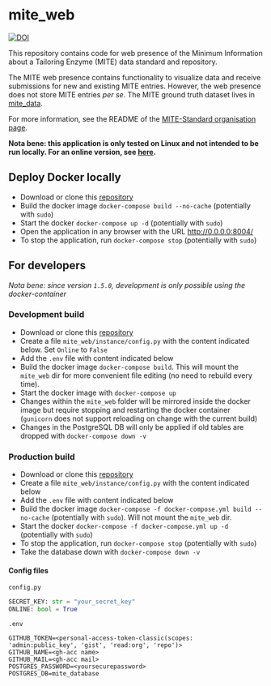 mite_web
=========

[![DOI](https://zenodo.org/badge/874302233.svg)](https://doi.org/10.5281/zenodo.14933931)

This repository contains code for web presence of the Minimum Information about a Tailoring Enzyme (MITE) data standard and repository.

The MITE web presence contains functionality to visualize data and receive submissions for new and existing MITE entries.
However, the web presence does not store MITE entries *per se*. The MITE ground truth dataset lives in [mite_data](https://github.com/mite-standard/mite_data).

For more information, see the README of the [MITE-Standard organisation page](https://github.com/mite-standard).

**Nota bene: this application is only tested on Linux and not intended to be run locally. For an online version, see [here](https://mite.bioinformatics.nl/).**

## Deploy Docker locally

- Download or clone this [repository](https://github.com/mite-standard/mite_web)
- Build the docker image `docker-compose build --no-cache` (potentially with `sudo`)
- Start the docker `docker-compose up -d` (potentially with `sudo`)
- Open the application in any browser with the URL http://0.0.0.0:8004/
- To stop the application, run `docker-compose stop` (potentially with `sudo`)

## For developers

*Nota bene: since version `1.5.0`, development is only possible using the docker-container*

### Development build

- Download or clone this [repository](https://github.com/mite-standard/mite_web)
- Create a file `mite_web/instance/config.py` with the content indicated below. Set `Online` to `False`
- Add the `.env` file with content indicated below
- Build the docker image `docker-compose build`. This will mount the `mite_web` dir for more convenient file editing (no need to rebuild every time).
- Start the docker image with `docker-compose up`
- Changes within the `mite_web` folder will be mirrored inside the docker image but require stopping and restarting the docker container (`gunicorn` does not support reloading on change with the current build)
- Changes in the PostgreSQL DB will only be applied if old tables are dropped with `docker-compose down -v`

### Production build

- Download or clone this [repository](https://github.com/mite-standard/mite_web)
- Create a file `mite_web/instance/config.py` with the content indicated below
- Add the `.env` file with content indicated below
- Build the docker image `docker-compose -f docker-compose.yml build --no-cache` (potentially with `sudo`). Will not mount the `mite_web` dir.
- Start the docker `docker-compose -f docker-compose.yml up -d` (potentially with `sudo`)
- To stop the application, run `docker-compose stop` (potentially with `sudo`)
- Take the database down with `docker-compose down -v`

#### Config files

`config.py`
```python
SECRET_KEY: str = "your_secret_key"
ONLINE: bool = True
```

`.env`
```commandline
GITHUB_TOKEN=<personal-access-token-classic(scopes: 'admin:public_key', 'gist', 'read:org', 'repo')>
GITHUB_NAME=<gh-acc name>
GITHUB_MAIL=<gh-acc mail>
POSTGRES_PASSWORD=<yoursecurepassword>
POSTGRES_DB=mite_database
```